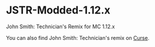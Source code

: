 # JSTR-Modded-1.12.x
John Smith: Technician's Remix for MC 1.12.x

You can also find John Smith: Technician's remix on [Curse](https://mods.curse.com/texture-packs/minecraft/223328-john-smith-legacy-modded).
